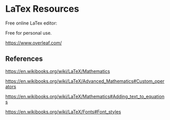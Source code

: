 # LaTex Resources

Free online LaTex editor: 

Free for personal use.

https://www.overleaf.com/

## References

https://en.wikibooks.org/wiki/LaTeX/Mathematics

https://en.wikibooks.org/wiki/LaTeX/Advanced_Mathematics#Custom_operators

https://en.wikibooks.org/wiki/LaTeX/Mathematics#Adding_text_to_equations

https://en.wikibooks.org/wiki/LaTeX/Fonts#Font_styles 